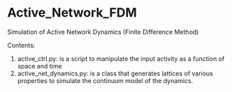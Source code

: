 # Active_Network_FDM

Simulation of Active Network Dynamics (Finite Difference Method)

Contents:
  1. active_ctrl.py:          is a script to manipulate the input activity as a function of space and time
  2. active_net_dynamics.py:  is a class that generates lattices of various properties to simulate the continuum model of the dynamics. 
  
